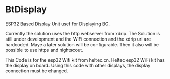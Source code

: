 # BtDisplay
ESP32 Based Display Unit usef for Displaying BG.

Currently the solution uses the http webserver from xdrip.
The Solution is still under development and the WiFi connection and the xdrip url are hardcoded.
Maye a later solution will be configurable.
Then it also will be possible to use https and nightscout.

This Code is for the esp32 Wifi kit from heltec.cn.
Heltec esp32 WiFi kit has the display on board.
Using this code with other displays, the display connection must be changed.